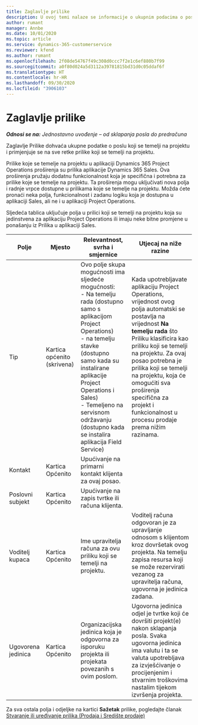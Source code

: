 ```yaml
---
title: Zaglavlje prilike
description: U ovoj temi nalaze se informacije o ukupnim podacima o poslovima koji se temelje na projektu i redcima prilike koji se temelji na projektu.
author: rumant
manager: Annbe
ms.date: 10/01/2020
ms.topic: article
ms.service: dynamics-365-customerservice
ms.reviewer: kfend
ms.author: rumant
ms.openlocfilehash: 2f08de54767f49c308d0ccc7f2e1c6ef880b7f99
ms.sourcegitcommit: a0f80d024a5d3112a39781815bd31d0c05ddaf6f
ms.translationtype: HT
ms.contentlocale: hr-HR
ms.lasthandoff: 09/30/2020
ms.locfileid: "3906103"
---
```

# <a name="opportunity-header"></a>Zaglavlje prilike

_**Odnosi se na:** Jednostavno uvođenje – od sklapanja posla do predračuna_

Zaglavlje Prilike dohvaća ukupne podatke o poslu koji se temelji na projektu i primjenjuje se na sve retke prilike koji se temelji na projektu.

Prilike koje se temelje na projektu u aplikaciji Dynamics 365 Project Operations proširenja su prilika aplikacije Dynamics 365 Sales. Ova proširenja pružaju dodatnu funkcionalnost koja je specifična i potrebna za prilike koje se temelje na projektu. Ta proširenja mogu uključivati nova polja i radnje vrpce dostupne u prilikama koje se temelje na projektu. Možda ćete pronaći neka polja, funkcionalnost i zadanu logiku koja je dostupna u aplikaciji Sales, ali ne i u aplikaciji Project Operations.

Sljedeća tablica uključuje polja u prilici koji se temelji na projektu koja su jedinstvena za aplikaciju Project Operations ili imaju neke bitne promjene u ponašanju iz Prilika u aplikaciji Sales.

| **Polje** | **Mjesto** | **Relevantnost, svrha i smjernice** | **Utjecaj na niže razine** |
| --- | --- | --- | --- |
| Tip | Kartica općenito (skrivena) | Ovo polje skupa mogućnosti ima sljedeće mogućnosti:</br>- Na temelju rada (dostupno samo s aplikacijom Project Operations)</br>- na temelju stavke (dostupno samo kada su instalirane aplikacije Project Operations i Sales)</br>- Temeljeno na servisnom održavanju (dostupno kada se instalira aplikacija Field Service) | Kada upotrebljavate aplikaciju Project Operations, vrijednost ovog polja automatski se postavlja na vrijednost **Na temelju rada** što Priliku klasificira kao priliku koji se temelji na projektu. Za ovaj posao potrebna je prilika koji se temelji na projektu, koja će omogućiti sva proširenja specifična za projekt i funkcionalnost u procesu prodaje prema nižim razinama. |
| Kontakt | Kartica Općenito | Upućivanje na primarni kontakt klijenta za ovaj posao. | |
| Poslovni subjekt | Kartica Općenito | Upućivanje na zapis tvrtke ili računa klijenta. | |
| Voditelj kupaca | Kartica Općenito | Ime upravitelja računa za ovu priliku koji se temelji na projektu. | Voditelj računa odgovoran je za upravljanje odnosom s klijentom kroz dovršetak ovog projekta. Na temelju zapisa resursa koji se može rezervirati vezanog za upravitelja računa, ugovorna je jedinica zadana. |
| Ugovorena jedinica | Kartica Općenito | Organizacijska jedinica koja je odgovorna za isporuku projekta ili projekata povezanih s ovim poslom. | Ugovorna jedinica odjel je tvrtke koji će dovršiti projekt(e) nakon sklapanja posla. Svaka ugovorna jedinica ima valutu i ta se valuta upotrebljava za izvješćivanje o procijenjenim i stvarnim troškovima nastalim tijekom izvršenja projekta. |

Za sva ostala polja i odjeljke na kartici **Sažetak** prilike, pogledajte članak [Stvaranje ili uređivanje prilika (Prodaja i Središte prodaje)](https://docs.microsoft.com/dynamics365/sales-enterprise/create-edit-opportunity-sales)
